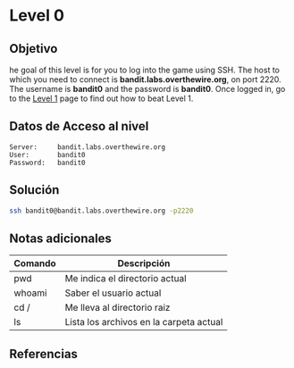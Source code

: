 # Level 0 

## Objetivo
he goal of this level is for you to log into the game using SSH. The host to which you need to connect is **bandit.labs.overthewire.org**, on port 2220. The username is **bandit0** and the password is **bandit0**. Once logged in, go to the [Level 1](https://overthewire.org/wargames/bandit/bandit1.html) page to find out how to beat Level 1.
## Datos de Acceso al nivel
```
Server:     bandit.labs.overthewire.org
User:       bandit0
Password:   bandit0

```

## Solución
```bash
ssh bandit0@bandit.labs.overthewire.org -p2220
```

## Notas adicionales
| Comando | Descripción  |
|---------|-----------------------------------------|
| pwd     | Me indica el directorio actual          |
| whoami  | Saber el usuario actual                 |
| cd /    | Me lleva al directorio raiz             |
| ls      | Lista los archivos en la carpeta actual |



## Referencias